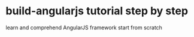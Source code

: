 # build-angularjs tutorial step by step
learn and comprehend AngularJS framework
start from scratch

